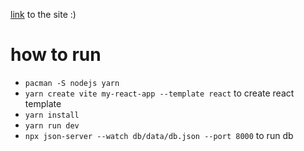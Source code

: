 [link](http://84.252.136.128:5173/) to the site :)

# how to run

- `pacman -S nodejs yarn`
- `yarn create vite my-react-app --template react` to create react template
- `yarn install`
- `yarn run dev`
- `npx json-server --watch db/data/db.json --port 8000` to run db
